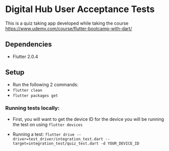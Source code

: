 # Digital Hub User Acceptance Tests

This is a quiz taking app developed while taking the course https://www.udemy.com/course/flutter-bootcamp-with-dart/

## Dependencies
- Flutter 2.0.4 

## Setup
- Run the following 2 commands: 
- `flutter clean`
- `flutter packages get`

### Running tests locally:
- First, you will want to get the device ID for the device you will be running the test on using `flutter devices`

- Running a test: 
`flutter drive --driver=test_driver/integration_test.dart --target=integration_test/quiz_test.dart -d YOUR_DEVICE_ID`